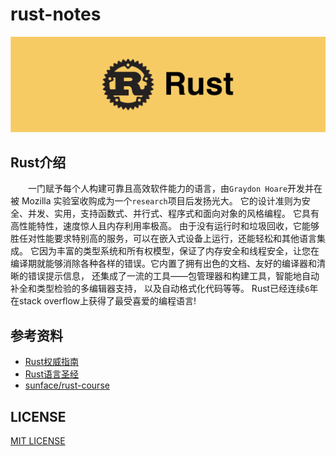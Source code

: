 # rust-notes

<div align="center">
    <img src="./asserts/logo.png">
</div>

## Rust介绍 

&emsp;&emsp;一门赋予每个人构建可靠且高效软件能力的语言，由`Graydon Hoare`开发并在被 Mozilla 实验室收购成为一个`research`项目后发扬光大。 它的设计准则为安全、并发、实用，支持函数式、并行式、程序式和面向对象的风格编程。 它具有高性能特性，速度惊人且内存利用率极高。 由于没有运行时和垃圾回收，它能够胜任对性能要求特别高的服务，可以在嵌入式设备上运行，还能轻松和其他语言集成。 它因为丰富的类型系统和所有权模型，保证了内存安全和线程安全，让您在编译期就能够消除各种各样的错误。它内置了拥有出色的文档、友好的编译器和清晰的错误提示信息， 还集成了一流的工具——包管理器和构建工具，智能地自动补全和类型检验的多编辑器支持， 以及自动格式化代码等等。 Rust已经连续`6`年在stack overflow上获得了最受喜爱的编程语言!

## 参考资料

* [Rust权威指南](https://www.bilibili.com/video/BV1hp4y1k7SV?spm_id_from=333.337.search-card.all.click)
* [Rust语言圣经](https://course.rs/into-rust.html)
* [sunface/rust-course](https://github.com/sunface/rust-course)

## LICENSE
[MIT LICENSE](./LICENSE)